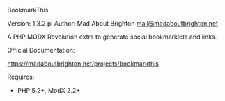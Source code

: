 BookmarkThis

Version: 1.3.2 pl
Author: Mad About Brighton <mail@madaboutbrighton.net>

A PHP MODX Revolution extra to generate social bookmarklets and links.

Official Documentation:

https://madaboutbrighton.net/projects/bookmarkthis

Requires:

- PHP 5.2+, ModX 2.2+
